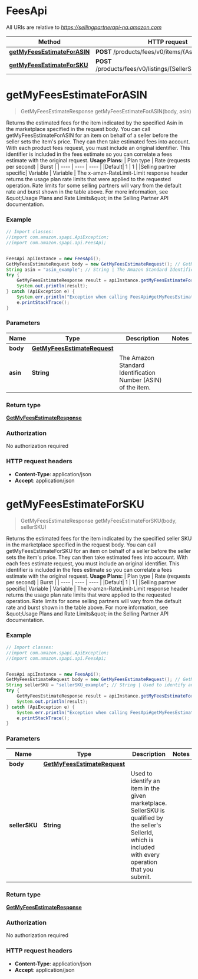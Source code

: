# FeesApi

All URIs are relative to *https://sellingpartnerapi-na.amazon.com*

Method | HTTP request | Description
------------- | ------------- | -------------
[**getMyFeesEstimateForASIN**](FeesApi.md#getMyFeesEstimateForASIN) | **POST** /products/fees/v0/items/{Asin}/feesEstimate | 
[**getMyFeesEstimateForSKU**](FeesApi.md#getMyFeesEstimateForSKU) | **POST** /products/fees/v0/listings/{SellerSKU}/feesEstimate | 


<a name="getMyFeesEstimateForASIN"></a>
# **getMyFeesEstimateForASIN**
> GetMyFeesEstimateResponse getMyFeesEstimateForASIN(body, asin)



Returns the estimated fees for the item indicated by the specified Asin in the marketplace specified in the request body.  You can call getMyFeesEstimateForASIN for an item on behalf of a seller before the seller sets the item&#39;s price. They can then take estimated fees into account. With each product fees request, you must include an original identifier. This identifier is included in the fees estimate so you can correlate a fees estimate with the original request.  **Usage Plans:**  | Plan type | Rate (requests per second) | Burst | | ---- | ---- | ---- | |Default| 1 | 1 | |Selling partner specific| Variable | Variable |  The x-amzn-RateLimit-Limit response header returns the usage plan rate limits that were applied to the requested operation. Rate limits for some selling partners will vary from the default rate and burst shown in the table above. For more information, see \&quot;Usage Plans and Rate Limits\&quot; in the Selling Partner API documentation.

### Example
```java
// Import classes:
//import com.amazon.spapi.ApiException;
//import com.amazon.spapi.api.FeesApi;


FeesApi apiInstance = new FeesApi();
GetMyFeesEstimateRequest body = new GetMyFeesEstimateRequest(); // GetMyFeesEstimateRequest | 
String asin = "asin_example"; // String | The Amazon Standard Identification Number (ASIN) of the item.
try {
    GetMyFeesEstimateResponse result = apiInstance.getMyFeesEstimateForASIN(body, asin);
    System.out.println(result);
} catch (ApiException e) {
    System.err.println("Exception when calling FeesApi#getMyFeesEstimateForASIN");
    e.printStackTrace();
}
```

### Parameters

Name | Type | Description  | Notes
------------- | ------------- | ------------- | -------------
 **body** | [**GetMyFeesEstimateRequest**](GetMyFeesEstimateRequest.md)|  |
 **asin** | **String**| The Amazon Standard Identification Number (ASIN) of the item. |

### Return type

[**GetMyFeesEstimateResponse**](GetMyFeesEstimateResponse.md)

### Authorization

No authorization required

### HTTP request headers

 - **Content-Type**: application/json
 - **Accept**: application/json

<a name="getMyFeesEstimateForSKU"></a>
# **getMyFeesEstimateForSKU**
> GetMyFeesEstimateResponse getMyFeesEstimateForSKU(body, sellerSKU)



Returns the estimated fees for the item indicated by the specified seller SKU in the marketplace specified in the request body.  You can call getMyFeesEstimateForSKU for an item on behalf of a seller before the seller sets the item&#39;s price. They can then take estimated fees into account. With each fees estimate request, you must include an original identifier. This identifier is included in the fees estimate so you can correlate a fees estimate with the original request.  **Usage Plans:**  | Plan type | Rate (requests per second) | Burst | | ---- | ---- | ---- | |Default| 1 | 1 | |Selling partner specific| Variable | Variable |  The x-amzn-RateLimit-Limit response header returns the usage plan rate limits that were applied to the requested operation. Rate limits for some selling partners will vary from the default rate and burst shown in the table above. For more information, see \&quot;Usage Plans and Rate Limits\&quot; in the Selling Partner API documentation.

### Example
```java
// Import classes:
//import com.amazon.spapi.ApiException;
//import com.amazon.spapi.api.FeesApi;


FeesApi apiInstance = new FeesApi();
GetMyFeesEstimateRequest body = new GetMyFeesEstimateRequest(); // GetMyFeesEstimateRequest | 
String sellerSKU = "sellerSKU_example"; // String | Used to identify an item in the given marketplace. SellerSKU is qualified by the seller's SellerId, which is included with every operation that you submit.
try {
    GetMyFeesEstimateResponse result = apiInstance.getMyFeesEstimateForSKU(body, sellerSKU);
    System.out.println(result);
} catch (ApiException e) {
    System.err.println("Exception when calling FeesApi#getMyFeesEstimateForSKU");
    e.printStackTrace();
}
```

### Parameters

Name | Type | Description  | Notes
------------- | ------------- | ------------- | -------------
 **body** | [**GetMyFeesEstimateRequest**](GetMyFeesEstimateRequest.md)|  |
 **sellerSKU** | **String**| Used to identify an item in the given marketplace. SellerSKU is qualified by the seller&#39;s SellerId, which is included with every operation that you submit. |

### Return type

[**GetMyFeesEstimateResponse**](GetMyFeesEstimateResponse.md)

### Authorization

No authorization required

### HTTP request headers

 - **Content-Type**: application/json
 - **Accept**: application/json

